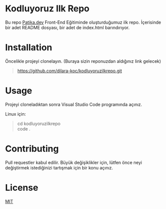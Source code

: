 # Kodluyoruz Ilk Repo

Bu repo [Patika.dev](https://www.patika.dev/tr) Front-End Eğitiminde oluşturduğumuz ilk repo. İçerisinde bir adet README dosyası, bir adet de index.html barındırıyor.

# Installation

Öncelikle projeyi clonelayın. (Buraya sizin reponuzdan aldığınız link gelecek)

> https://github.com/dilara-koc/kodluyoruzilkrepo.git

# Usage

Projeyi cloneladıktan sonra Visual Studio Code programında açınız.

Linux için:
 
> cd kodluyoruzilkrepo  
code .

# Contributing

Pull requestler kabul edilir. Büyük değişiklikler için, lütfen önce neyi değiştirmek istediğinizi tartışmak için bir konu açınız.

# License

[MIT](https://choosealicense.com/licenses/mit/)


